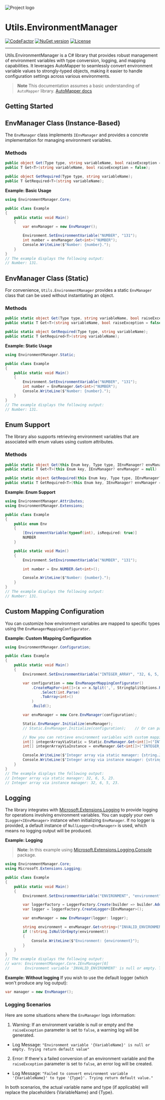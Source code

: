 ![Project logo](https://raw.githubusercontent.com/ArdenHide/Utils.EnvironmentManager/main/logo/1000x1000.png)

# Utils.EnvironmentManager

[![CodeFactor](https://www.codefactor.io/repository/github/ardenhide/utils.environmentmanager/badge)](https://www.codefactor.io/repository/github/ardenhide/utils.environmentmanager)
[![NuGet version](https://badge.fury.io/nu/Utils.EnvironmentManager.svg)](https://badge.fury.io/nu/Utils.EnvironmentManager)
[![License](https://img.shields.io/badge/License-MIT-yellow.svg)](https://github.com/ArdenHide/Utils.EnvironmentManager/blob/main/LICENSE)

---

Utils.EnvironmentManager is a C# library that provides robust management of environment variables with type conversion, logging, and mapping capabilities.
It leverages AutoMapper to seamlessly convert environment variable values to strongly-typed objects, making it easier to handle configuration settings across various environments.

> **Note**
> This documentation assumes a basic understanding of `AutoMapper` library.
> [AutoMapper docs](https://github.com/AutoMapper/AutoMapper/tree/v12.0.1#readme)

## Getting Started

## EnvManager Class (Instance-Based)
The `EnvManager` class implements `IEnvManager` and provides a concrete implementation for managing environment variables.

### Methods
```csharp
public object Get(Type type, string variableName, bool raiseException = false);
public T Get<T>(string variableName, bool raiseException = false);

public object GetRequired(Type type, string variableName);
public T GetRequired<T>(string variableName);
```

**Example: Basic Usage**

```csharp
using EnvironmentManager.Core;

public class Example
{
    public static void Main()
    {
        var envManager = new EnvManager();

        Environment.SetEnvironmentVariable("NUMBER", "131");
        int number = envManager.Get<int>("NUMBER");
        Console.WriteLine($"Number: {number}.");
    }
}
// The example displays the following output:
// Number: 131.
```

## EnvManager Class (Static)
For convenience, `Utils.EnvironmentManager` provides a static `EnvManager` class that can be used without instantiating an object.

### Methods
```csharp
public static object Get(Type type, string variableName, bool raiseException = false);
public static T Get<T>(string variableName, bool raiseException = false);

public static object GetRequired(Type type, string variableName);
public static T GetRequired<T>(string variableName);
```

**Example: Static Usage**
```csharp
using EnvironmentManager.Static;

public class Example
{
    public static void Main()
    {
        Environment.SetEnvironmentVariable("NUMBER", "131");
        int number = EnvManager.Get<int>("NUMBER");
        Console.WriteLine($"Number: {number}.");
    }
}
// The example displays the following output:
// Number: 131.
```

## Enum Support
The library also supports retrieving environment variables that are associated with enum values using custom attributes.

### Methods
```csharp
public static object Get(this Enum key, Type type, IEnvManager? envManager = null)
public static T Get<T>(this Enum key, IEnvManager? envManager = null)

public static object GetRequired(this Enum key, Type type, IEnvManager? envManager = null)
public static T GetRequired<T>(this Enum key, IEnvManager? envManager = null)
```

**Example: Enum Support**
```csharp
using EnvironmentManager.Attributes;
using EnvironmentManager.Extensions;

public class Example
{
    public enum Env
    {
        [EnvironmentVariable(typeof(int), isRequired: true)]
        NUMBER
    }

    public static void Main()
    {
        Environment.SetEnvironmentVariable("NUMBER", "131");

        int number = Env.NUMBER.Get<int>();

        Console.WriteLine($"Number: {number}.");
    }
}
// The example displays the following output:
// Number: 131.
```

## Custom Mapping Configuration
You can customize how environment variables are mapped to specific types using the `EnvManagerMappingConfigurator`.

**Example: Custom Mapping Configuration**
```csharp
using EnvironmentManager.Configuration;

public class Example
{
    public static void Main()
    {
        Environment.SetEnvironmentVariable("INTEGER_ARRAY", "32, 6, 5, 23");

        var configuration = new EnvManagerMappingConfigurator()
            .CreateMapFor<int[]>(x => x.Split(',', StringSplitOptions.RemoveEmptyEntries)
                .Select(int.Parse)
                .ToArray<int>()
            )
            .Build();

        var envManager = new Core.EnvManager(configuration);

        Static.EnvManager.Initialize(envManager);
        // Static.EnvManager.Initialize(configuration);    // Or can pass configuration directly

        // Now you can retrieve environment variables with custom mapping
        int[] integerArrayViaStatic = Static.EnvManager.Get<int[]>("INTEGER_ARRAY");
        int[] integerArrayViaInstance = envManager.Get<int[]>("INTEGER_ARRAY");

        Console.WriteLine($"Integer array via static manager: {string.Join(", ", integerArrayViaStatic)}.");
        Console.WriteLine($"Integer array via instance manager: {string.Join(", ", integerArrayViaInstance)}.");
    }
}
// The example displays the following output:
// Integer array via static manager: 32, 6, 5, 23.
// Integer array via instance manager: 32, 6, 5, 23.
```

## Logging
The library integrates with [Microsoft.Extensions.Logging](https://www.nuget.org/packages/Microsoft.Extensions.Logging/8.0.0#readme-body-tab) to provide logging for operations involving environment variables.
You can supply your own `ILogger<IEnvManager>` instance when initializing `EnvManager`.
If no logger is provided, a default instance of `NullLogger<EnvManager>` is used, which means no logging output will be produced.

**Example: Logging**
> **Note**: In this example using [Microsoft.Extensions.Logging.Console](https://www.nuget.org/packages/Microsoft.Extensions.Logging.Console/8.0.0#readme-body-tab) package.

```csharp
using EnvironmentManager.Core;
using Microsoft.Extensions.Logging;

public class Example
{
    public static void Main()
    {
        Environment.SetEnvironmentVariable("ENVIRONMENT", "environment");

        var loggerFactory = LoggerFactory.Create(builder => builder.AddConsole());
        var logger = loggerFactory.CreateLogger<IEnvManager>();

        var envManager = new EnvManager(logger: logger);

        string environment = envManager.Get<string>("INVALID_ENVIRONMENT");
        if (!string.IsNullOrEmpty(environment))
        {
            Console.WriteLine($"Environment: {environment}");
        }
    }
}
// The example displays the following output:
// warn: EnvironmentManager.Core.IEnvManager[0]
//       Environment variable 'INVALID_ENVIRONMENT' is null or empty. Trying return default value.
```

**Example: Without logging**
If you wish to use the default logger (which won't produce any log output):

```csharp
var manager = new EnvManager();
```

### Logging Scenarios
Here are some situations where the `EnvManager` logs information:

1. Warning: If an environment variable is null or empty and the `raiseException` parameter is set to `false`, a warning log will be generated.
- Log Message: `"Environment variable '{VariableName}' is null or empty. Trying return default value"`

2. Error: If there's a failed conversion of an environment variable and the `raiseException` parameter is set to `false`, an error log will be created.
- Log Message: `"Failed to convert environment variable '{VariableName}' to type '{Type}'. Trying return default value."`

In both scenarios, the actual variable name and type (if applicable) will replace the placeholders {VariableName} and {Type}.

